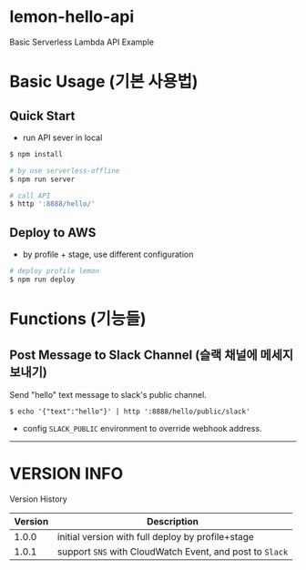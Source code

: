 # lemon-hello-api

Basic Serverless Lambda API Example

# Basic Usage (기본 사용법)

## Quick Start

- run API sever in local

```bash
$ npm install

# by use serverless-offline
$ npm run server

# call API
$ http ':8888/hello/'
```

## Deploy to AWS

- by profile + stage, use different configuration

```bash
# deploy profile lemon
$ npm run deploy
```


# Functions (기능들)

## Post Message to Slack Channel (슬랙 채널에 메세지 보내기)

Send "hello" text message to slack's public channel.

`$ echo '{"text":"hello"}' | http ':8888/hello/public/slack'`

- config `SLACK_PUBLIC` environment to override webhook address.





----------------
# VERSION INFO #

Version History

| Version   | Description
|--         |--
| 1.0.0     | initial version with full deploy by profile+stage
| 1.0.1     | support `SNS` with CloudWatch Event, and post to `Slack`

